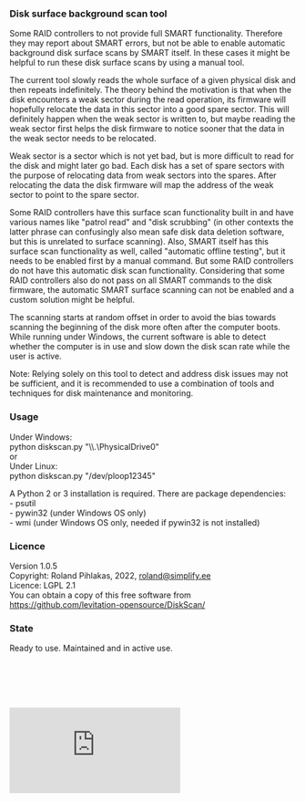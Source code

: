 ### Disk surface background scan tool

Some RAID controllers to not provide full SMART functionality. Therefore they may report about SMART errors, but not be able to enable automatic background disk surface scans by SMART itself. In these cases it might be helpful to run these disk surface scans by using a manual tool.

The current tool slowly reads the whole surface of a given physical disk and then repeats indefinitely. The theory behind the motivation is that when the disk encounters a weak sector during the read operation, its firmware will hopefully relocate the data in this sector into a good spare sector. This will definitely happen when the weak sector is written to, but maybe reading the weak sector first helps the disk firmware to notice sooner that the data in the weak sector needs to be relocated.

Weak sector is a sector which is not yet bad, but is more difficult to read for the disk and might later go bad. Each disk has a set of spare sectors with the purpose of relocating data from weak sectors into the spares. After relocating the data the disk firmware will map the address of the weak sector to point to the spare sector.

Some RAID controllers have this surface scan functionality built in and have various names like "patrol read" and "disk scrubbing" (in other contexts the latter phrase can confusingly also mean safe disk data deletion software, but this is unrelated to surface scanning). Also, SMART itself has this surface scan functionality as well, called "automatic offline testing", but it needs to be enabled first by a manual command. But some RAID controllers do not have this automatic disk scan functionality. Considering that some RAID controllers also do not pass on all SMART commands to the disk firmware, the automatic SMART surface scanning can not be enabled and a custom solution might be helpful.

The scanning starts at random offset in order to avoid the bias towards scanning the beginning of the disk more often after the computer boots. While running under Windows, the current software is able to detect whether the computer is in use and slow down the disk scan rate while the user is active.

Note: Relying solely on this tool to detect and address disk issues may not be sufficient, and it is recommended to use a combination of tools and techniques for disk maintenance and monitoring.


### Usage

Under Windows:
<br>python diskscan.py "\\\\.\\PhysicalDrive0"
<br>or
<br>Under Linux:
<br>python diskscan.py "/dev/ploop12345"


A Python 2 or 3 installation is required. There are package dependencies:
<br> - psutil
<br> - pywin32 (under Windows OS only)
<br> - wmi (under Windows OS only, needed if pywin32 is not installed)


### Licence
Version 1.0.5
<br>Copyright: Roland Pihlakas, 2022, roland@simplify.ee
<br>Licence: LGPL 2.1
<br>You can obtain a copy of this free software from https://github.com/levitation-opensource/DiskScan/


### State
Ready to use. Maintained and in active use.


<br>
<br>
<br>
<br>

[![Analytics](https://ga-beacon.appspot.com/UA-351728-28/DiskScan/README.md?pixel)](https://github.com/igrigorik/ga-beacon)    
